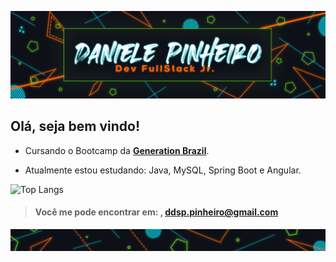 ![](https://github.com/ddsp-pinheiro/ddsp-pinheiro/blob/main/GitHub_Top-looping.gif)

##                        **Olá, seja bem vindo!**


* Cursando o Bootcamp da **[Generation Brazil](https://brazil.generation.org/)**. 

*  Atualmente estou estudando: Java, MySQL, Spring Boot e Angular.


![Top Langs](https://github-readme-stats.vercel.app/api/top-langs/?username=ddsp-pinheiro&theme=blue-green)


> #### Você me pode encontrar em:  [<i class="fa fa-linkedin" aria-hidden="true"></i>](https://www.linkedin.com/in/daniele-pinheiro/),  ddsp.pinheiro@gmail.com

![end](https://github.com/ddsp-pinheiro/ddsp-pinheiro/blob/main/GitHubEND.png)
